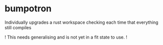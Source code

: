 # bumpotron
Individually upgrades a rust workspace checking each time that everything still compiles

! This needs generalising and is not yet in a fit state to use. !
